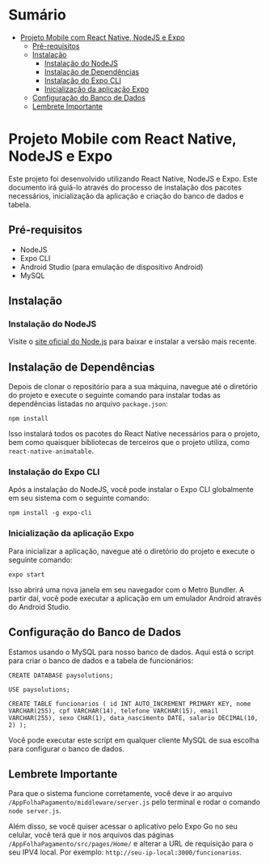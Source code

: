 # Sumário

- [Projeto Mobile com React Native, NodeJS e Expo](#projeto-mobile-com-react-native-nodejs-e-expo)
  - [Pré-requisitos](#pré-requisitos)
  - [Instalação](#instalação)
    - [Instalação do NodeJS](#instalação-do-nodejs)
    - [Instalação de Dependências](#instalação-de-dependências)
    - [Instalação do Expo CLI](#instalação-do-expo-cli)
    - [Inicialização da aplicação Expo](#inicialização-da-aplicação-expo)
  - [Configuração do Banco de Dados](#configuração-do-banco-de-dados)
  - [Lembrete Importante](#lembrete-importante)

# Projeto Mobile com React Native, NodeJS e Expo

Este projeto foi desenvolvido utilizando React Native, NodeJS e Expo. Este documento irá guiá-lo através do processo de instalação dos pacotes necessários, inicialização da aplicação e criação do banco de dados e tabela.

## Pré-requisitos

- NodeJS
- Expo CLI
- Android Studio (para emulação de dispositivo Android)
- MySQL

## Instalação

### Instalação do NodeJS

Visite o [site oficial do Node.js](https://nodejs.org/) para baixar e instalar a versão mais recente.

## Instalação de Dependências

Depois de clonar o repositório para a sua máquina, navegue até o diretório do projeto e execute o seguinte comando para instalar todas as dependências listadas no arquivo `package.json`:

``` npm install ```

Isso instalará todos os pacotes do React Native necessários para o projeto, bem como quaisquer bibliotecas de terceiros que o projeto utiliza, como `react-native-animatable`.

### Instalação do Expo CLI

Após a instalação do NodeJS, você pode instalar o Expo CLI globalmente em seu sistema com o seguinte comando:

``` npm install -g expo-cli ```

### Inicialização da aplicação Expo

Para inicializar a aplicação, navegue até o diretório do projeto e execute o seguinte comando:

``` expo start ```

Isso abrirá uma nova janela em seu navegador com o Metro Bundler. A partir daí, você pode executar a aplicação em um emulador Android através do Android Studio.

## Configuração do Banco de Dados

Estamos usando o MySQL para nosso banco de dados. Aqui está o script para criar o banco de dados e a tabela de funcionários:

``` CREATE DATABASE paysolutions; ```

``` USE paysolutions; ```

``` CREATE TABLE funcionarios ( id INT AUTO_INCREMENT PRIMARY KEY, nome VARCHAR(255), cpf VARCHAR(14), telefone VARCHAR(15), email VARCHAR(255), sexo CHAR(1), data_nascimento DATE, salario DECIMAL(10, 2) ); ```

Você pode executar este script em qualquer cliente MySQL de sua escolha para configurar o banco de dados.

## Lembrete Importante

Para que o sistema funcione corretamente, você deve ir ao arquivo `/AppFolhaPagamento/middleware/server.js` pelo terminal e rodar o comando `node server.js`. 

Além disso, se você quiser acessar o aplicativo pelo Expo Go no seu celular, você terá que ir nos arquivos das páginas `/AppFolhaPagamento/src/pages/Home/` e alterar a URL de requisição para o seu IPV4 local. Por exemplo: `http://seu-ip-local:3000/funcionarios`.
